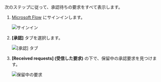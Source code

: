 次のステップに従って、承認待ちの要求をすべて表示します。

1. [Microsoft Flow](https://flow.microsoft.com) にサインインします。
   
    ![サインイン](includes/media/modern-approvals/sign-in.png)
2. **[承認]** タブを選択します。
   
    ![[承認] タブ](includes/media/modern-approvals/approvals-tab.png)
3. **[Received requests] (受信した要求)** の下で、保留中の承認要求を見つけます。
   
    ![保留中の要求](includes/media/modern-approvals/pending-requests.png)

